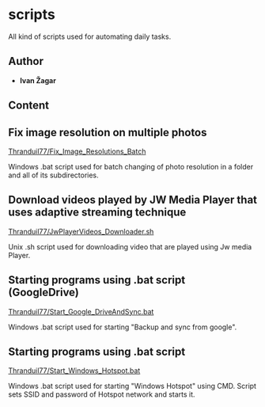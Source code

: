 # scripts
All kind of scripts used for automating daily tasks.

## Author

* **Ivan Žagar** 

## Content

## Fix image resolution on multiple photos
[Thranduil77/Fix_Image_Resolutions_Batch](https://github.com/Thranduil77/scripts/tree/master/Fix_Image_Resolutions_Batch)

Windows .bat script used for batch changing of photo resolution in a folder and all of its subdirectories.


## Download videos played by JW Media Player that uses adaptive streaming technique
[Thranduil77/JwPlayerVideos_Downloader.sh](https://github.com/Thranduil77/scripts/tree/master/JwPlayerVideos_Downloader)

Unix .sh script used for downloading video that are played using Jw media Player.


## Starting programs using .bat script (GoogleDrive)
[Thranduil77/Start_Google_DriveAndSync.bat](https://github.com/Thranduil77/scripts/tree/master/Start_Google_DriveAndSync)

Windows .bat script used for starting "Backup and sync from google".


## Starting programs using .bat script
[Thranduil77/Start_Windows_Hotspot.bat](https://github.com/Thranduil77/scripts/tree/master/Start_Windows_Hotspot)

Windows .bat script used for starting "Windows Hotspot" using CMD. Script sets SSID and password of Hotspot network and
starts it.